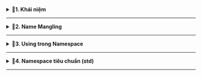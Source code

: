 <details>
<summary><b>📖1. Khái niệm</b></summary>

- **Namespace** là cách nhóm các đối tượng như biến, hàm, class, struct,... vào một không gian tách biệt.
- Namespace được sử dụng với mục đích là để **tránh xung đột tên** khi có các định danh giống nhau được khai báo trong các phần của chương trình hoặc các thư viện khác nhau.
- Các đặc điểm của namespace:<br>
&nbsp;+ namespace lồng nhau.<br>
&nbsp;+ namespace mở rộng
- Ví dụ:
```cpp
#include <iostream>
using namespace std;

/*
Các đặc điểm của namespace
+ namespace lồng nhau
+ namespace mở rộng
*/

namespace A
{
    int a = 2;
    void test()
    {
        cout << "This is test function from A\n";
    }

    namespace C    // namespace lồng nhau
    {
        int a = 1;
    }
};

namespace B
{
    int a = 5;

    void test()
    {
        cout << "This is test function from B\n";
    }
};

namespace A     //namespace A được mở rộng thêm
{
    int b = 5;
    void display()
    {
        cout << "This is test function from A-1\n";
    }

};

int main()
{
    cout << "value of a from A: " << A::a << endl;
    cout << "value of a from B: " << B::a << endl;
    cout << "value of a from C: " << A::C::a << endl;

    A::test();
    B::test();

    A::display();
    return 0;
}
```
</details>
 
------------------------------------------------------------------------------------------------------------------------------------------------
<details>
<summary><b>📖2. Name Mangling</b></summary>

- **Biến đổi tên (Name Mangling)** là một cơ chế của trình biên dịch g++ nhằm **mã hóa** tên hàm, biến, class, namespace,... thành **tên duy nhất**, để **tránh xung đột** trong quá trình biên dịch (giai đoạn compiler).
- Trong C++, ta có thể dùng:<br>
&nbsp;+ Class chứa hàm thành viên.<br>
&nbsp;+ Nạp chồng hàm (hàm trùng tên, khác tham số).<br>
&nbsp;+ Template.<br>
&nbsp;+ Namespace.<br>
- Ví dụ:
```cpp
namespace A {
    void foo() {
        cout << "A::foo()" << endl;
    }
}

namespace B {
    void foo() {
        cout << "B::foo()" << endl;
    }
}

int main()
{
  A::foo();   // trình biên dịch sẽ mã hóa hàm foo của namespace A thành tên "_ZN1A3fooEv" 
  B::foo();   // trình biên dịch sẽ mã hóa hàm foo của namespace B thành tên "_ZN1B3fooEv" để phân biệt
}
```
- **Mã hóa:** ```nm<name_file>.o|grep<function>```
- **Giải mã:** ```c++filt _ZN1A3fooEv```
- Ví dụ:<br>
```cpp
A::foo() → _ZN1A3fooEv
B::foo() → _ZN1B3fooEv
```
||Ý nghĩa|
|:------------------------:|:------------------------:|
|_Z|Bắt đầu name mangling|
|N...E|Tên nằm trong namespace hoặc class|
|1A|Namespace ”A” (1 ký tự)|
|3foo|Tên hàm “foo” (3 ký tự)|
|v|Không có tham số|                 
</details>
 
------------------------------------------------------------------------------------------------------------------------------------------------
<details>
<summary><b>📖3. Using trong Namespace</b></summary>                          
   
- Từ khóa using cho phép bạn sử dụng các phần tử trong namespace mà không cần phải sử dụng toán tử '::' mỗi khi truy cập.
- Chỉ sử dụng **using namespace** khi member muốn truy cập đến là duy nhất.
 - Ví dụ:
```cpp
#include <iostream>
using namespace std;
/*
Các đặc điểm của namespace
+ namespace lồng nhau
+ namespace mở rộng
*/
namespace A
{
    int a = 2;
    void test()
    {
        cout << "This is test function from A\n";
    }
    namespace C    // namespace lồng nhau
    {
        int a = 1;
    }
};
namespace B
{
    int a = 5;
    void test()
    {
        cout << "This is test function from B\n";
    }
};
namespace A     //namespace A được mở rộng thêm
{
    int b = 5;
    void display()
    {
        cout << "This is test function from A-1\n";
    }
};
using namespace A;
//using namespace B;     
/*
vì biến a đều có cả ở namespace A và B nên không thể 
sử dụng using namespace B nó sẽ baos lỗi ambigious
=> chỉ using 1 trong 2 khi có biến hoặc hàm chung
*/
int main()
{
    cout << "value of a from A: " << A::a << endl;
    cout << "value of a from B: " << B::a << endl;
    cout << "value of a from C: " << A::C::a << endl;
    A::test();
    B::test();
    cout << "value of a from A: " << A::a << endl;
    cout << "value of a from B: " << a << endl;
    A::display();
    return 0;
}
```
</details>
 
------------------------------------------------------------------------------------------------------------------------------------------------
<details>
<summary><b>📖4. Namespace tiêu chuẩn (std)</b></summary>

- Một trong những namespace quan trọng và phổ biến nhất trong C++ là std. Tất cả các thành phần của thư viện chuẩn C++ (như cout, cin, vector, string) đều được định nghĩa bên trong namespace std.

</details>
 
-----------------------------------------------------------------------------------------------------------------------------------------------
